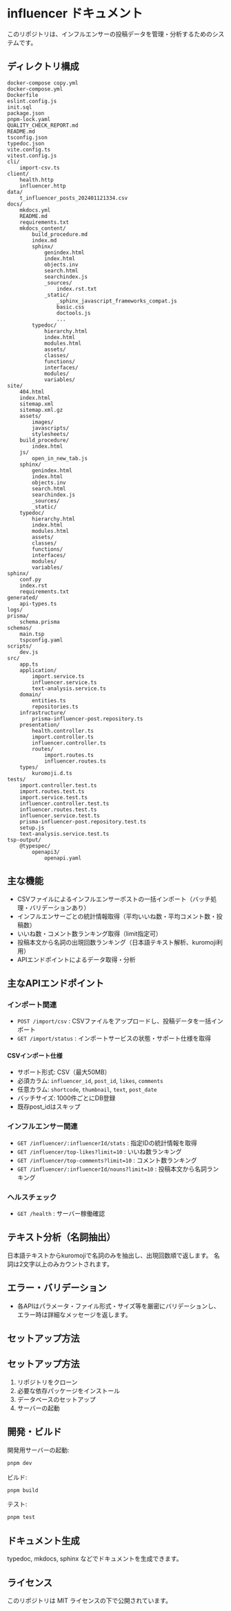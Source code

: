 # influencer ドキュメント

このリポジトリは、インフルエンサーの投稿データを管理・分析するためのシステムです。

## ディレクトリ構成

```
docker-compose copy.yml
docker-compose.yml
Dockerfile
eslint.config.js
init.sql
package.json
pnpm-lock.yaml
QUALITY_CHECK_REPORT.md
README.md
tsconfig.json
typedoc.json
vite.config.ts
vitest.config.js
cli/
    import-csv.ts
client/
    health.http
    influencer.http
data/
    t_influencer_posts_202401121334.csv
docs/
    mkdocs.yml
    README.md
    requirements.txt
    mkdocs_content/
        build_procedure.md
        index.md
        sphinx/
            genindex.html
            index.html
            objects.inv
            search.html
            searchindex.js
            _sources/
                index.rst.txt
            _static/
                _sphinx_javascript_frameworks_compat.js
                basic.css
                doctools.js
                ...
        typedoc/
            hierarchy.html
            index.html
            modules.html
            assets/
            classes/
            functions/
            interfaces/
            modules/
            variables/
site/
    404.html
    index.html
    sitemap.xml
    sitemap.xml.gz
    assets/
        images/
        javascripts/
        stylesheets/
    build_procedure/
        index.html
    js/
        open_in_new_tab.js
    sphinx/
        genindex.html
        index.html
        objects.inv
        search.html
        searchindex.js
        _sources/
        _static/
    typedoc/
        hierarchy.html
        index.html
        modules.html
        assets/
        classes/
        functions/
        interfaces/
        modules/
        variables/
sphinx/
    conf.py
    index.rst
    requirements.txt
generated/
    api-types.ts
logs/
prisma/
    schema.prisma
schemas/
    main.tsp
    tspconfig.yaml
scripts/
    dev.js
src/
    app.ts
    application/
        import.service.ts
        influencer.service.ts
        text-analysis.service.ts
    domain/
        entities.ts
        repositories.ts
    infrastructure/
        prisma-influencer-post.repository.ts
    presentation/
        health.controller.ts
        import.controller.ts
        influencer.controller.ts
        routes/
            import.routes.ts
            influencer.routes.ts
    types/
        kuromoji.d.ts
tests/
    import.controller.test.ts
    import.routes.test.ts
    import.service.test.ts
    influencer.controller.test.ts
    influencer.routes.test.ts
    influencer.service.test.ts
    prisma-influencer-post.repository.test.ts
    setup.js
    text-analysis.service.test.ts
tsp-output/
    @typespec/
        openapi3/
            openapi.yaml
```

## 主な機能

- CSVファイルによるインフルエンサーポストの一括インポート（バッチ処理・バリデーションあり）
- インフルエンサーごとの統計情報取得（平均いいね数・平均コメント数・投稿数）
- いいね数・コメント数ランキング取得（limit指定可）
- 投稿本文から名詞の出現回数ランキング（日本語テキスト解析、kuromoji利用）
- APIエンドポイントによるデータ取得・分析

## 主なAPIエンドポイント

### インポート関連

- `POST /import/csv` : CSVファイルをアップロードし、投稿データを一括インポート
- `GET /import/status` : インポートサービスの状態・サポート仕様を取得

#### CSVインポート仕様

- サポート形式: CSV（最大50MB）
- 必須カラム: `influencer_id`, `post_id`, `likes`, `comments`
- 任意カラム: `shortcode`, `thumbnail`, `text`, `post_date`
- バッチサイズ: 1000件ごとにDB登録
- 既存post_idはスキップ

### インフルエンサー関連

- `GET /influencer/:influencerId/stats` : 指定IDの統計情報を取得
- `GET /influencer/top-likes?limit=10` : いいね数ランキング
- `GET /influencer/top-comments?limit=10` : コメント数ランキング
- `GET /influencer/:influencerId/nouns?limit=10` : 投稿本文から名詞ランキング

### ヘルスチェック

- `GET /health` : サーバー稼働確認

## テキスト分析（名詞抽出）

日本語テキストからkuromojiで名詞のみを抽出し、出現回数順で返します。
名詞は2文字以上のみカウントされます。

## エラー・バリデーション

- 各APIはパラメータ・ファイル形式・サイズ等を厳密にバリデーションし、エラー時は詳細なメッセージを返します。

## セットアップ方法

## セットアップ方法

1. リポジトリをクローン
2. 必要な依存パッケージをインストール
3. データベースのセットアップ
4. サーバーの起動

## 開発・ビルド

開発用サーバーの起動:

```bash
pnpm dev
```

ビルド:

```bash
pnpm build
```

テスト:

```bash
pnpm test
```

## ドキュメント生成

typedoc, mkdocs, sphinx などでドキュメントを生成できます。

## ライセンス

このリポジトリは MIT ライセンスの下で公開されています。
